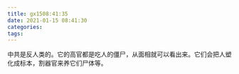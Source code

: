 ```yaml
---
title: gx1508:41:35
date: 2021-01-15 08:41:30
categories:
tags:
---
```

中共是反人类的。它的高官都是吃人的僵尸，从面相就可以看出来。它们会把人塑化成标本，割器官来养它们尸体等。
